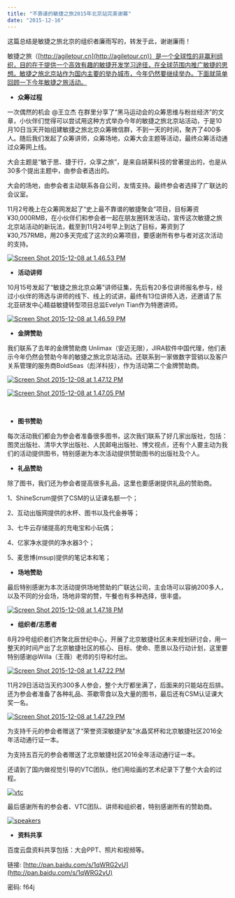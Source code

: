 ```yaml
---
title: "不靠谱的敏捷之旅2015年北京站完美谢幕"
date: "2015-12-16"
---
```


这篇总结是敏捷之旅北京的组织者廉雨写的，转发于此，谢谢廉雨！

敏捷之旅（[http://agiletour.cn](http://agiletour.cn)）是一个全球性的非赢利组织，目的在于提供一个高效有趣的敏捷开发学习途径，在全球范围内推广敏捷的思想。敏捷之旅北京站作为国内主要的举办城市，今年仍然要继续举办。下面就简单回顾一下今年敏捷之旅活动。

- **众筹过程**

一次偶然的机会 @王立杰 在群里分享了“黑马运动会的众筹思维与粉丝经济”的文章，小伙伴们觉得可以尝试用这种方式举办今年的敏捷之旅北京站活动，于是10月10日当天开始组建敏捷之旅北京众筹微信群，不到一天的时间，聚齐了400多人。随后我们发起了众筹讲师，众筹场地，众筹大会主题等活动，最终众筹活动通过众筹网上线。

大会主题是“敏于思、捷于行，众享之旅”，是来自胡莱科技的曾著提出的，也是从30多个提出主题中，由参会者选出的。

大会的场地，由参会者主动联系各自公司，友情支持。最终参会者选择了广联达的会议室。

11月2号晚上在众筹网发起了“史上最不靠谱的敏捷聚会”项目，目标筹资¥30,000RMB，在小伙伴们和参会者一起在朋友圈转发活动，宣传这次敏捷之旅北京站活动的新玩法，截至到11月24号早上到达了目标，筹资到了¥30,757RMB，用20多天完成了这次的众筹项目，要感谢所有参与者对这次活动的支持。

[![Screen Shot 2015-12-08 at 1.46.53 PM](/wp-content/uploads/2015/12/Screen-Shot-2015-12-08-at-1.46.53-PM-1024x535.png)](/wp-content/uploads/2015/12/Screen-Shot-2015-12-08-at-1.46.53-PM.png)

- **活动讲师**

10月15号发起了“敏捷之旅北京众筹”讲师征集，先后有20多位讲师报名参与，经过小伙伴的筛选与讲师的线下、线上的试讲，最终有13位讲师入选，还邀请了东北亚研发中心精益敏捷转型项目总监Evelyn Tian作为特邀讲师。

[![Screen Shot 2015-12-08 at 1.46.59 PM](/wp-content/uploads/2015/12/Screen-Shot-2015-12-08-at-1.46.59-PM-1024x582.png)](/wp-content/uploads/2015/12/Screen-Shot-2015-12-08-at-1.46.59-PM.png)

- **金牌赞助**

我们联系了去年的金牌赞助商 Unlimax（安迈无限），JIRA软件中国代理，他们表示今年仍然会赞助今年的敏捷之旅北京站活动。还联系到一家做数字营销以及客户关系管理的服务商BoldSeas（彪洋科技），作为活动第二个金牌赞助商。

[![Screen Shot 2015-12-08 at 1.47.12 PM](/wp-content/uploads/2015/12/Screen-Shot-2015-12-08-at-1.47.12-PM.png)](/wp-content/uploads/2015/12/Screen-Shot-2015-12-08-at-1.47.12-PM.png)

[![Screen Shot 2015-12-08 at 1.47.05 PM](/wp-content/uploads/2015/12/Screen-Shot-2015-12-08-at-1.47.05-PM.png)](/wp-content/uploads/2015/12/Screen-Shot-2015-12-08-at-1.47.05-PM.png)

 

- **图书赞助**

每次活动我们都会为参会者准备很多图书，这次我们联系了好几家出版社，包括：图灵出版社、清华大学出版社、人民邮电出版社、博文视点，还有个人要主动为我们的活动提供图书，特别感谢为本次活动提供赞助图书的出版社及个人。

- **礼品赞助**

除了图书，我们还为参会者提高很多礼品，这里也要感谢提供礼品的赞助商。

1、ShineScrum提供了CSM的认证课名额一个；

2、互动出版网提供的水杯、图书以及代金券等；

3、七牛云存储提高的充电宝和小玩偶；

4、亿家净水提供的净水器3个；

5、麦思博(msup)提供的笔记本和笔；

- **场地赞助**

最后特别感谢为本次活动提供场地赞助的广联达公司，主会场可以容纳200多人，以及不同的分会场，场地非常的赞，午餐也有多种选择，很丰盛。

[![Screen Shot 2015-12-08 at 1.47.18 PM](/wp-content/uploads/2015/12/Screen-Shot-2015-12-08-at-1.47.18-PM-1024x181.png)](/wp-content/uploads/2015/12/Screen-Shot-2015-12-08-at-1.47.18-PM.png)

- **组织者/志愿者**

8月29号组织者们齐聚北辰世纪中心，开展了北京敏捷社区未来规划研讨会，用一整天的时间产出了北京敏捷社区的核心、目标、使命、愿景以及行动计划，这里要特别感谢@Willa（王薇）老师的引导和付出。

[![Screen Shot 2015-12-08 at 1.47.22 PM](/wp-content/uploads/2015/12/Screen-Shot-2015-12-08-at-1.47.22-PM-1024x736.png)](/wp-content/uploads/2015/12/Screen-Shot-2015-12-08-at-1.47.22-PM.png)

11月29日活动当天约300多人参会，整个大厅都坐满了，后面来的只能站在后排。还为参会者准备了各种礼品、茶歇零食以及大量的图书，最后还有CSM认证课大奖一名。

[![Screen Shot 2015-12-08 at 1.47.29 PM](/wp-content/uploads/2015/12/Screen-Shot-2015-12-08-at-1.47.29-PM-1024x676.png)](/wp-content/uploads/2015/12/Screen-Shot-2015-12-08-at-1.47.29-PM.png)

为支持千元的参会者赠送了“荣誉资深敏捷驴友”水晶奖杯和北京敏捷社区2016全年活动通行证一本。

为支持五百元的参会者赠送了北京敏捷社区2016全年活动通行证一本。

还请到了国内做视觉引导的VTC团队，他们用绘画的艺术纪录下了整个大会的过程。

[![vtc](/wp-content/uploads/2015/12/vtc.png)](/wp-content/uploads/2015/12/vtc.png)

最后感谢所有的参会者、VTC团队、讲师和组织者，特别感谢所有的赞助商。

[![speakers](/wp-content/uploads/2015/12/speakers.png)](/wp-content/uploads/2015/12/speakers.png)

- **资料共享**

百度云盘资料共享包括：大会PPT、照片和视频等。

链接: [http://pan.baidu.com/s/1qWRG2vU](http://pan.baidu.com/s/1qWRG2vU)

密码: f64j
